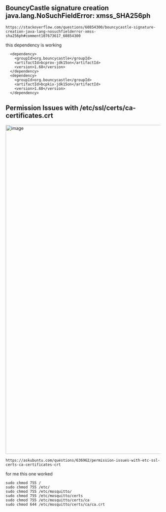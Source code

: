 ## BouncyCastle signature creation java.lang.NoSuchFieldError: xmss_SHA256ph
```
https://stackoverflow.com/questions/60854300/bouncycastle-signature-creation-java-lang-nosuchfielderror-xmss-sha256ph#comment107673617_60854300
```
this dependency is working 
```
  <dependency>
    <groupId>org.bouncycastle</groupId>
    <artifactId>bcprov-jdk15on</artifactId>
    <version>1.68</version>
  </dependency>
  <dependency>
    <groupId>org.bouncycastle</groupId>
    <artifactId>bcpkix-jdk15on</artifactId>
    <version>1.68</version>
  </dependency>
```
## Permission Issues with /etc/ssl/certs/ca-certificates.crt
<img width="1067" alt="image" src="https://github.com/caelumpirata/Kubernetes/assets/85424262/6a3440a3-a02c-450c-8ebb-c28c71d05479">

```
https://askubuntu.com/questions/636962/permission-issues-with-etc-ssl-certs-ca-certificates-crt
```
for me this one worked
```
sudo chmod 755 /
sudo chmod 755 /etc/
sudo chmod 755 /etc/mosquitto/
sudo chmod 755 /etc/mosquitto/certs
sudo chmod 755 /etc/mosquitto/certs/ca
sudo chmod 644 /etc/mosquitto/certs/ca/ca.crt
```

